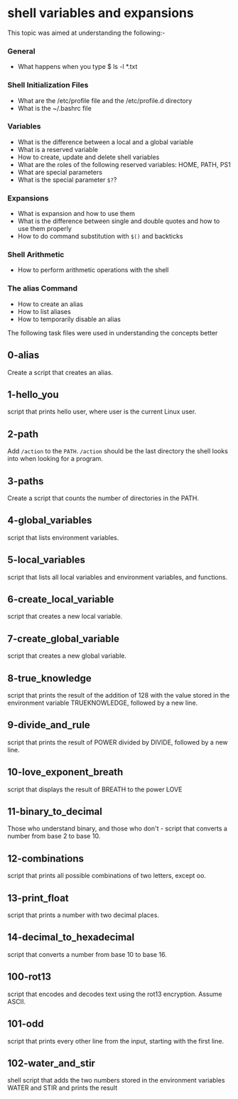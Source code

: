 # shell variables and expansions
This topic was aimed at understanding the following:-

### General
* What happens when you type $ ls -l *.txt

### Shell Initialization Files
* What are the /etc/profile file and the /etc/profile.d directory
* What is the ~/.bashrc file

### Variables
* What is the difference between a local and a global variable
* What is a reserved variable
* How to create, update and delete shell variables
* What are the roles of the following reserved variables: HOME, PATH, PS1
* What are special parameters
* What is the special parameter `$?`?

### Expansions
* What is expansion and how to use them
* What is the difference between single and double quotes and how to use them properly
* How to do command substitution with `$()` and backticks

### Shell Arithmetic
* How to perform arithmetic operations with the shell

### The alias Command
* How to create an alias
* How to list aliases
* How to temporarily disable an alias

The following task files were used in understanding the concepts better
## 0-alias
Create a script that creates an alias.
## 1-hello_you
script that prints hello user, where user is the current Linux user.
## 2-path
Add `/action` to the `PATH`. `/action` should be the last directory the shell looks into when looking for a program.
## 3-paths
Create a script that counts the number of directories in the PATH.
## 4-global_variables
script that lists environment variables.
## 5-local_variables
script that lists all local variables and environment variables, and functions.
## 6-create_local_variable
script that creates a new local variable.
## 7-create_global_variable
script that creates a new global variable.
## 8-true_knowledge
script that prints the result of the addition of 128 with the value stored in the environment variable TRUEKNOWLEDGE, followed by a new line.
## 9-divide_and_rule
script that prints the result of POWER divided by DIVIDE, followed by a new line.
## 10-love_exponent_breath
script that displays the result of BREATH to the power LOVE
## 11-binary_to_decimal
Those who understand binary, and those who don't - script that converts a number from base 2 to base 10.
## 12-combinations
script that prints all possible combinations of two letters, except oo.
## 13-print_float
script that prints a number with two decimal places.
## 14-decimal_to_hexadecimal
script that converts a number from base 10 to base 16.
## 100-rot13
script that encodes and decodes text using the rot13 encryption. Assume ASCII.
## 101-odd
script that prints every other line from the input, starting with the first line.
## 102-water_and_stir
shell script that adds the two numbers stored in the environment variables WATER and STIR and prints the result
